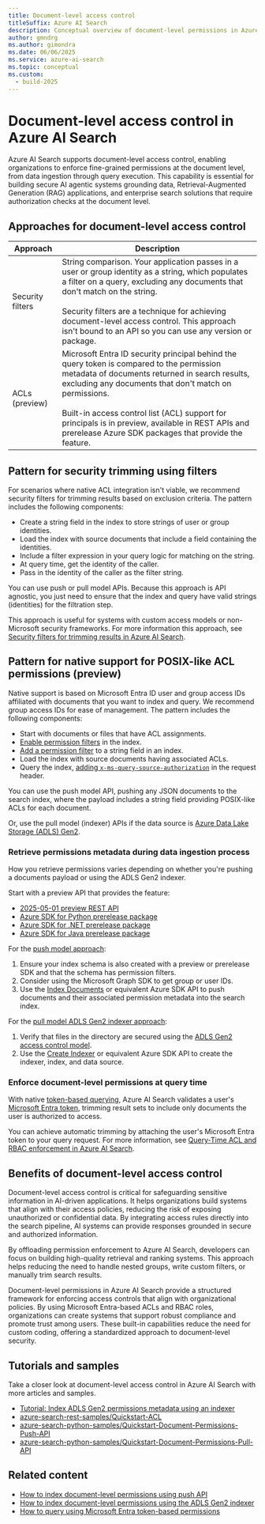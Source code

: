 ```yaml
---
title: Document-level access control
titleSuffix: Azure AI Search
description: Conceptual overview of document-level permissions in Azure AI Search.
author: gmndrg
ms.author: gimondra
ms.date: 06/06/2025
ms.service: azure-ai-search
ms.topic: conceptual
ms.custom:
  - build-2025
---
```

  
# Document-level access control in Azure AI Search  
  
Azure AI Search supports document-level access control, enabling organizations to enforce fine-grained permissions at the document level, from data ingestion through query execution. This capability is essential for building secure AI agentic systems grounding data, Retrieval-Augmented Generation (RAG) applications, and enterprise search solutions that require authorization checks at the document level.  
  
## Approaches for document-level access control

| Approach | Description |
|----------|-------------|
| Security filters | String comparison. Your application passes in a user or group identity as a string, which populates a filter on a query, excluding any documents that don't match on the string. <br><br>Security filters are a technique for achieving document-level access control. This approach isn't bound to an API so you can use any version or package. |
| ACLs (preview) | Microsoft Entra ID security principal behind the query token is compared to the permission metadata of documents returned in search results, excluding any documents that don't match on permissions. <br><br>Built-in access control list (ACL) support for principals is in preview, available in REST APIs and prerelease Azure SDK packages that provide the feature. |

## Pattern for security trimming using filters  

For scenarios where native ACL integration isn't viable, we recommend security filters for trimming results based on exclusion criteria. The pattern includes the following components:

- Create a string field in the index to store strings of user or group identities.
- Load the index with source documents that include a field containing the identities.
- Include a filter expression in your query logic for matching on the string.
- At query time, get the identity of the caller.
- Pass in the identity of the caller as the filter string.

You can use push or pull model APIs. Because this approach is API agnostic, you just need to ensure that the index and query have valid strings (identities) for the filtration step.

This approach is useful for systems with custom access models or non-Microsoft security frameworks. For more information this approach, see [Security filters for trimming results in Azure AI Search](search-security-trimming-for-azure-search.md).

## Pattern for native support for POSIX-like ACL permissions (preview)

Native support is based on Microsoft Entra ID user and group access IDs affiliated with documents that you want to index and query. We recommend group access IDs for ease of management. The pattern includes the following components:

- Start with documents or files that have ACL assignments.
- [Enable permission filters](/rest/api/searchservice/indexes/create-or-update?view=rest-searchservice-2025-05-01-preview&preserve-view=true#searchindexpermissionfilteroption) in the index.
- [Add a permission filter](/rest/api/searchservice/indexes/create-or-update?view=rest-searchservice-2025-05-01-preview&preserve-view=true#permissionfilter) to a string field in an index.
- Load the index with source documents having associated ACLs.
- Query the index, [adding `x-ms-query-source-authorization`](/rest/api/searchservice/documents/search-post?view=rest-searchservice-2025-05-01-preview&preserve-view=true#request-headers) in the request header.

You can use the push model API, pushing any JSON documents to the search index, where the payload includes a string field providing POSIX-like ACLs for each document.

Or, use the pull model (indexer) APIs if the data source is [Azure Data Lake Storage (ADLS) Gen2](/azure/storage/blobs/data-lake-storage-introduction).  
  
### Retrieve permissions metadata during data ingestion process

How you retrieve permissions varies depending on whether you're pushing a documents payload or using the ADLS Gen2 indexer.

Start with a preview API that provides the feature:

- [2025-05-01 preview REST API](/rest/api/searchservice/documents/?view=rest-searchservice-2025-05-01-preview&preserve-view=true)
- [Azure SDK for Python prerelease package](https://github.com/Azure/azure-sdk-for-python/blob/main/sdk/search/azure-search-documents/CHANGELOG.md#1160b12-2025-05-14)
- [Azure SDK for .NET prerelease package](https://github.com/Azure/azure-sdk-for-net/blob/main/sdk/search/Azure.Search.Documents/CHANGELOG.md#1170-beta4-2025-05-14)
- [Azure SDK for Java prerelease package](https://github.com/Azure/azure-sdk-for-java/blob/main/sdk/search/azure-search-documents/CHANGELOG.md#1180-beta7-2025-05-16)

For the [push model approach](search-index-access-control-lists-and-rbac-push-api.md):

1. Ensure your index schema is also created with a preview or prerelease SDK and that the schema has permission filters.
1. Consider using the Microsoft Graph SDK to get group or user IDs.
1. Use the [Index Documents](/rest/api/searchservice/documents/?view=rest-searchservice-2025-05-01-preview&preserve-view=true#indexdocumentsresult) or equivalent Azure SDK API to push documents and their associated permission metadata into the search index. 

For the [pull model ADLS Gen2 indexer approach](search-indexer-access-control-lists-and-role-based-access.md):

1. Verify that files in the directory are secured using the [ADLS Gen2 access control model](/azure/storage/blobs/data-lake-storage-access-control-model).
1. Use the [Create Indexer](/rest/api/searchservice/indexers/create?view=rest-searchservice-2025-05-01-preview&preserve-view=true) or equivalent Azure SDK API to create the indexer, index, and data source. 

### Enforce document-level permissions at query time

With native [token-based querying](https://aka.ms/azs-query-preserving-permissions), Azure AI Search validates a user's [Microsoft Entra token](/Entra/identity/devices/concept-tokens-microsoft-Entra-id), trimming result sets to include only documents the user is authorized to access. 

You can achieve automatic trimming by attaching the user's Microsoft Entra token to your query request. For more information, see [Query-Time ACL and RBAC enforcement in Azure AI Search](search-query-access-control-rbac-enforcement.md).

## Benefits of document-level access control  
  
Document-level access control is critical for safeguarding sensitive information in AI-driven applications. It helps organizations build systems that align with their access policies, reducing the risk of exposing unauthorized or confidential data. By integrating access rules directly into the search pipeline, AI systems can provide responses grounded in secure and authorized information.  

By offloading permission enforcement to Azure AI Search, developers can focus on building high-quality retrieval and ranking systems. This approach helps reducing the need to handle nested groups, write custom filters, or manually trim search results.  

Document-level permissions in Azure AI Search provide a structured framework for enforcing access controls that align with organizational policies. By using Microsoft Entra-based ACLs and RBAC roles, organizations can create systems that support robust compliance and promote trust among users. These built-in capabilities reduce the need for custom coding, offering a standardized approach to document-level security.  

## Tutorials and samples
  
Take a closer look at document-level access control in Azure AI Search with more articles and samples.

- [Tutorial: Index ADLS Gen2 permissions metadata using an indexer](tutorial-adls-gen2-indexer-acls.md)
- [azure-search-rest-samples/Quickstart-ACL](https://github.com/Azure-Samples/azure-search-rest-samples/tree/main/Quickstart-ACL)
- [azure-search-python-samples/Quickstart-Document-Permissions-Push-API](https://github.com/Azure-Samples/azure-search-python-samples/blob/main/Quickstart-Document-Permissions-Push-API)
- [azure-search-python-samples/Quickstart-Document-Permissions-Pull-API](https://github.com/Azure-Samples/azure-search-python-samples/blob/main/Quickstart-Document-Permissions-Pull-API)

## Related content

- [How to index document-level permissions using push API](search-index-access-control-lists-and-rbac-push-api.md)
- [How to index document-level permissions using the ADLS Gen2 indexer](search-indexer-access-control-lists-and-role-based-access.md)
- [How to query using Microsoft Entra token-based permissions](https://aka.ms/azs-query-preserving-permissions)